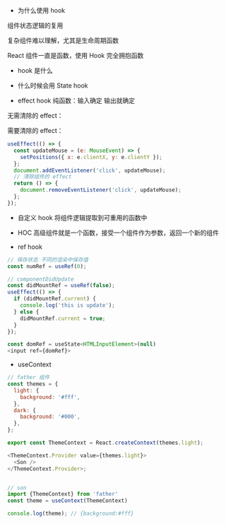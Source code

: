 - 为什么使用 hook

组件状态逻辑的复用

复杂组件难以理解，尤其是生命周期函数

React 组件一直是函数，使用 Hook 完全拥抱函数

- hook 是什么

- 什么时候会用 State hook

- effect hook
  纯函数：输入确定 输出就确定

无需清除的 effect：

需要清除的 effect：

```js
useEffect(() => {
  const updateMouse = (e: MouseEvent) => {
    setPositions({ x: e.clientX, y: e.clientY });
  };
  document.addEventListener('click', updateMouse);
  // 清除组件的 effect
  return () => {
    document.removeEventListener('click', updateMouse);
  };
});
```

- 自定义 hook
  将组件逻辑提取到可重用的函数中

- HOC
  高级组件就是一个函数，接受一个组件作为参数，返回一个新的组件

- ref hook

```js
// 保存状态 不同的渲染中保存值
const numRef = useRef(0);
```

```js
// componentDidUpdate
const didMountRef = useRef(false);
useEffect(() => {
  if (didMountRef.current) {
    console.log('this is update');
  } else {
    didMountRef.current = true;
  }
});
```

```js
const domRef = useState<HTMLInputElement>(null)
<input ref={domRef}>
```

- useContext

```js
// father 组件
const themes = {
  light: {
    background: '#fff',
  },
  dark: {
    background: '#000',
  },
};

export const ThemeContext = React.createContext(themes.light);

<ThemeContext.Provider value={themes.light}>
  <Son />
</ThemeContext.Provider>;


// son
import {ThemeContext} from 'father'
const theme = useContext(ThemeContext)

console.log(theme); // {background:#fff}
```
